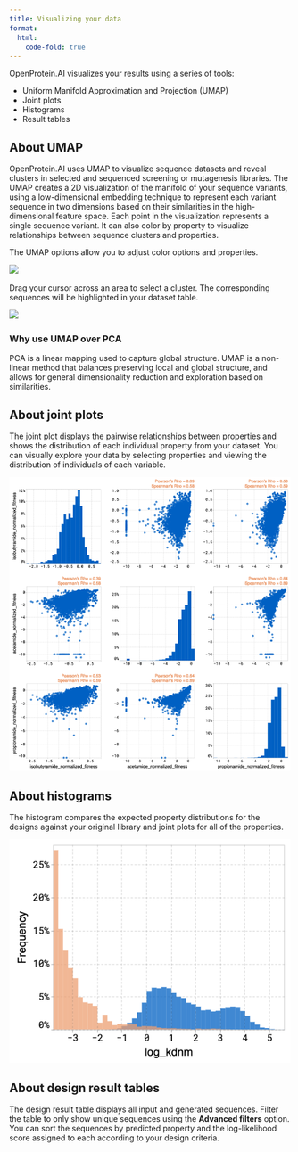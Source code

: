 ```yaml
---
title: Visualizing your data
format:
  html:
    code-fold: true
---
```


OpenProtein.AI visualizes your results using a series of tools:

- Uniform Manifold Approximation and Projection (UMAP)
- Joint plots
- Histograms
- Result tables

## About UMAP

OpenProtein.AI uses UMAP to visualize sequence datasets and reveal clusters in selected and sequenced screening or mutagenesis libraries. The UMAP creates a 2D visualization of the manifold of your sequence variants, using a low-dimensional embedding technique to represent each variant sequence in two dimensions based on their similarities in the high-dimensional feature space. Each point in the visualization represents a single sequence variant. It can also color by property to visualize relationships between sequence clusters and properties.

The UMAP options allow you to adjust color options and properties.

![](./img/visualizing-your-data/core-umap-color.gif)


Drag your cursor across an area to select a cluster. The corresponding sequences will be highlighted in your dataset table.

![](./img/visualizing-your-data/core-umap-selection.gif)

### Why use UMAP over PCA

PCA is a linear mapping used to capture global structure. UMAP is a non-linear method that balances preserving local and global structure, and allows for general dimensionality reduction and exploration based on similarities.

## About joint plots

The joint plot displays the pairwise relationships between properties and shows the distribution of each individual property from your dataset. You can visually explore your data by selecting properties and viewing the distribution of individuals of each variable.

![](./img/visualizing-your-data/core-jointplot.png)

## About histograms

The histogram compares the expected property distributions for the designs against your original library and joint plots for all of the properties.

![](./img/visualizing-your-data/core-histogram.png)

## About design result tables

The design result table displays all input and generated sequences. Filter the table to only show unique sequences using the **Advanced filters** option. You can sort the sequences by predicted property and the log-likelihood score assigned to each according to your design criteria.